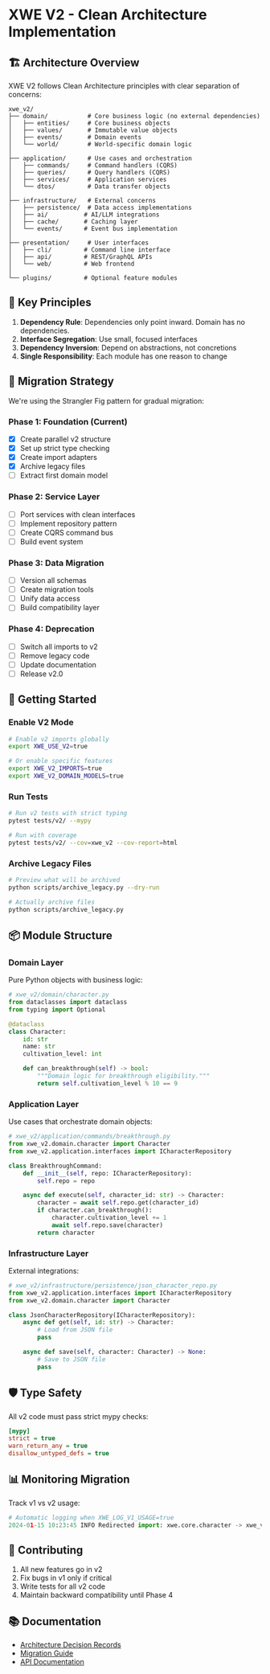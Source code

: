 # XWE V2 - Clean Architecture Implementation

## 🏗️ Architecture Overview

XWE V2 follows Clean Architecture principles with clear separation of concerns:

```
xwe_v2/
├── domain/           # Core business logic (no external dependencies)
│   ├── entities/     # Core business objects
│   ├── values/       # Immutable value objects
│   ├── events/       # Domain events
│   └── world/        # World-specific domain logic
│
├── application/      # Use cases and orchestration
│   ├── commands/     # Command handlers (CQRS)
│   ├── queries/      # Query handlers (CQRS)
│   ├── services/     # Application services
│   └── dtos/         # Data transfer objects
│
├── infrastructure/   # External concerns
│   ├── persistence/  # Data access implementations
│   ├── ai/          # AI/LLM integrations
│   ├── cache/       # Caching layer
│   └── events/      # Event bus implementation
│
├── presentation/     # User interfaces
│   ├── cli/         # Command line interface
│   ├── api/         # REST/GraphQL APIs
│   └── web/         # Web frontend
│
└── plugins/         # Optional feature modules
```

## 🎯 Key Principles

1. **Dependency Rule**: Dependencies only point inward. Domain has no dependencies.
2. **Interface Segregation**: Use small, focused interfaces
3. **Dependency Inversion**: Depend on abstractions, not concretions
4. **Single Responsibility**: Each module has one reason to change

## 🔄 Migration Strategy

We're using the Strangler Fig pattern for gradual migration:

### Phase 1: Foundation (Current)
- [x] Create parallel v2 structure
- [x] Set up strict type checking
- [x] Create import adapters
- [x] Archive legacy files
- [ ] Extract first domain model

### Phase 2: Service Layer
- [ ] Port services with clean interfaces
- [ ] Implement repository pattern
- [ ] Create CQRS command bus
- [ ] Build event system

### Phase 3: Data Migration
- [ ] Version all schemas
- [ ] Create migration tools
- [ ] Unify data access
- [ ] Build compatibility layer

### Phase 4: Deprecation
- [ ] Switch all imports to v2
- [ ] Remove legacy code
- [ ] Update documentation
- [ ] Release v2.0

## 🚀 Getting Started

### Enable V2 Mode

```bash
# Enable v2 imports globally
export XWE_USE_V2=true

# Or enable specific features
export XWE_V2_IMPORTS=true
export XWE_V2_DOMAIN_MODELS=true
```

### Run Tests

```bash
# Run v2 tests with strict typing
pytest tests/v2/ --mypy

# Run with coverage
pytest tests/v2/ --cov=xwe_v2 --cov-report=html
```

### Archive Legacy Files

```bash
# Preview what will be archived
python scripts/archive_legacy.py --dry-run

# Actually archive files
python scripts/archive_legacy.py
```

## 📦 Module Structure

### Domain Layer
Pure Python objects with business logic:
```python
# xwe_v2/domain/character.py
from dataclasses import dataclass
from typing import Optional

@dataclass
class Character:
    id: str
    name: str
    cultivation_level: int

    def can_breakthrough(self) -> bool:
        """Domain logic for breakthrough eligibility."""
        return self.cultivation_level % 10 == 9
```

### Application Layer
Use cases that orchestrate domain objects:
```python
# xwe_v2/application/commands/breakthrough.py
from xwe_v2.domain.character import Character
from xwe_v2.application.interfaces import ICharacterRepository

class BreakthroughCommand:
    def __init__(self, repo: ICharacterRepository):
        self.repo = repo

    async def execute(self, character_id: str) -> Character:
        character = await self.repo.get(character_id)
        if character.can_breakthrough():
            character.cultivation_level += 1
            await self.repo.save(character)
        return character
```

### Infrastructure Layer
External integrations:
```python
# xwe_v2/infrastructure/persistence/json_character_repo.py
from xwe_v2.application.interfaces import ICharacterRepository
from xwe_v2.domain.character import Character

class JsonCharacterRepository(ICharacterRepository):
    async def get(self, id: str) -> Character:
        # Load from JSON file
        pass

    async def save(self, character: Character) -> None:
        # Save to JSON file
        pass
```

## 🛡️ Type Safety

All v2 code must pass strict mypy checks:

```ini
[mypy]
strict = true
warn_return_any = true
disallow_untyped_defs = true
```

## 📊 Monitoring Migration

Track v1 vs v2 usage:
```python
# Automatic logging when XWE_LOG_V1_USAGE=true
2024-01-15 10:23:45 INFO Redirected import: xwe.core.character -> xwe_v2.domain.character
```

## 🤝 Contributing

1. All new features go in v2
2. Fix bugs in v1 only if critical
3. Write tests for all v2 code
4. Maintain backward compatibility until Phase 4

## 📚 Documentation

- [Architecture Decision Records](docs/architecture/)
- [Migration Guide](docs/MIGRATION_GUIDE_v2.md)
- [API Documentation](docs/api/)
